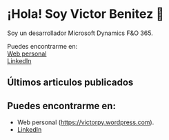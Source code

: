 # ¡Hola! Soy Victor Benitez 👋
Soy un desarrollador Microsoft Dynamics F&O 365.

Puedes encontrarme en: <br>
<a href="https://victorpy.wordpress.com">Web personal</a> <br>
<a href="https://www.linkedin.com/in/victor-daniel-benitez-a1742786">LinkedIn</a>

## Últimos articulos publicados

## Puedes encontrarme en:

- Web personal (https://victorpy.wordpress.com).
- [LinkedIn](https://www.linkedin.com/in/victor-daniel-benitez/)
